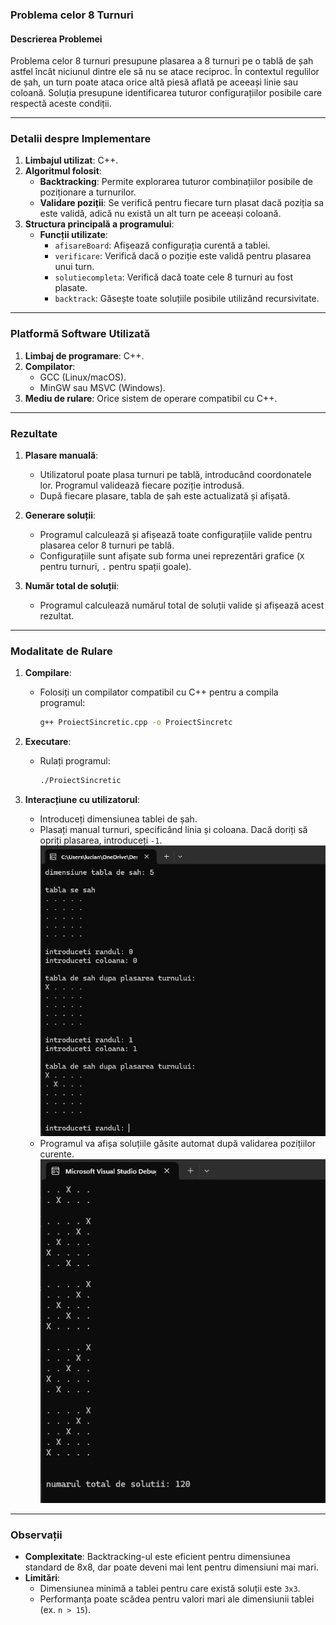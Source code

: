 ### **Problema celor 8 Turnuri**

#### **Descrierea Problemei**
Problema celor 8 turnuri presupune plasarea a 8 turnuri pe o tablă de șah astfel încât niciunul dintre ele să nu se atace reciproc. În contextul regulilor de șah, un turn poate ataca orice altă piesă aflată pe aceeași linie sau coloană. Soluția presupune identificarea tuturor configurațiilor posibile care respectă aceste condiții.

---

### **Detalii despre Implementare**

1. **Limbajul utilizat**: C++.
2. **Algoritmul folosit**: 
   - **Backtracking**: Permite explorarea tuturor combinațiilor posibile de poziționare a turnurilor.
   - **Validare poziții**: Se verifică pentru fiecare turn plasat dacă poziția sa este validă, adică nu există un alt turn pe aceeași coloană.
3. **Structura principală a programului**:
   - **Funcții utilizate**:
     - `afisareBoard`: Afișează configurația curentă a tablei.
     - `verificare`: Verifică dacă o poziție este validă pentru plasarea unui turn.
     - `solutiecompleta`: Verifică dacă toate cele 8 turnuri au fost plasate.
     - `backtrack`: Găsește toate soluțiile posibile utilizând recursivitate.

---

### **Platformă Software Utilizată**

1. **Limbaj de programare**: C++.
2. **Compilator**: 
   - GCC (Linux/macOS).
   - MinGW sau MSVC (Windows).
3. **Mediu de rulare**: Orice sistem de operare compatibil cu C++.

---

### **Rezultate**

1. **Plasare manuală**:
   - Utilizatorul poate plasa turnuri pe tablă, introducând coordonatele lor. Programul validează fiecare poziție introdusă.
   - După fiecare plasare, tabla de șah este actualizată și afișată.

2. **Generare soluții**:
   - Programul calculează și afișează toate configurațiile valide pentru plasarea celor 8 turnuri pe tablă.
   - Configurațiile sunt afișate sub forma unei reprezentări grafice (`X` pentru turnuri, `.` pentru spații goale).

3. **Număr total de soluții**:
   - Programul calculează numărul total de soluții valide și afișează acest rezultat.

---

### **Modalitate de Rulare**

1. **Compilare**:
   - Folosiți un compilator compatibil cu C++ pentru a compila programul:
     ```bash
     g++ ProiectSincretic.cpp -o ProiectSincretc
     ```

2. **Executare**:
   - Rulați programul:
     ```bash
     ./ProiectSincretic
     ```

3. **Interacțiune cu utilizatorul**:
   - Introduceți dimensiunea tablei de șah.
   - Plasați manual turnuri, specificând linia și coloana. Dacă doriți să opriți plasarea, introduceți `-1`.
   ![](images/img1.png)
   - Programul va afișa soluțiile găsite automat după validarea pozițiilor curente.
   ![](images/img2.png)

---

### **Observații**

- **Complexitate**: Backtracking-ul este eficient pentru dimensiunea standard de 8x8, dar poate deveni mai lent pentru dimensiuni mai mari.
- **Limitări**:
   - Dimensiunea minimă a tablei pentru care există soluții este `3x3`.
   - Performanța poate scădea pentru valori mari ale dimensiunii tablei (ex. `n > 15`).
